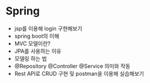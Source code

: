# Spring

-   jsp를 이용해 login 구현해보기
-   spring boot의 이해
-   MVC 모델이란?
-   JPA를 사용하는 이유
-   모델링 하는 법
-   @Repository @Controller @Service 의미와 작동
-   Rest API로 CRUD 구현 및 postman을 이용해 실습해보기
